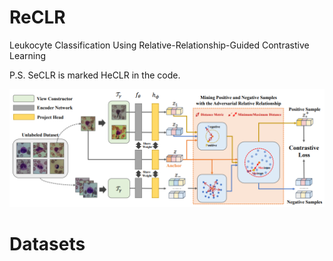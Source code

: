 # ReCLR
 Leukocyte Classification Using Relative-Relationship-Guided Contrastive Learning

 P.S. SeCLR is marked HeCLR in the code.

 <p align="center">
  <img src="model.png" width="750px"/>
</p>

# Datasets
<!--[Peripheral Blood Cell](https://upcommons.upc.edu/handle/2117/386919)

[BCISC 1K](https://onlinelibrary.wiley.com/doi/full/10.1002/jbio.201800488?casa_token=Ty3FnmjW58MAAAAA%3Aj7uCHu7Jk3tTUnUjnOA_NJomSAjQtfZm8Q0-W-Br1j7Sfvvg5aNlxoq8pspL4wY8Rd4Ds4GSY0UISpg) -->
